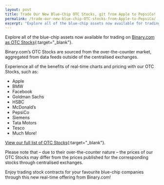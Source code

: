 ```yaml
---
layout: post
title: Trade Our New Blue-Chip OTC Stocks, git from Apple to PepsiCo!
permalink: /trade-our-new-blue-chip-OTC-stocks-from-Apple-to-PepsiCo/
excerpt: "Explore all of the blue-chip assets now available for trading on Binary.com as OTC Stocks...."
---
```


Explore all of the blue-chip assets now available for trading on [Binary.com as OTC Stocks](https://www.binary.com/en/resources/asset_indexws.html?utm_source=blog&utm_medium=social&utm_content=en&utm_campaign=whatsnew#market-stocks){:target="_blank"}.

Binary.com’s OTC Stocks are sourced from the over-the-counter market, aggregated from data feeds outside of the centralised exchanges.
	
Experience all of the benefits of real-time charts and pricing with our OTC Stocks, such as:

- Apple
- BMW
- Facebook
- Goldman Sachs
- HSBC
- McDonald’s
- PepsiCo
- Siemens
- Tata Motors
- Tesco
- Much More!

[View our full list of OTC Stocks](https://www.binary.com/en/resources/asset_indexws.html?utm_source=blog&utm_medium=social&utm_content=en&utm_campaign=whatsnew#market-stocks){:target="_blank"}.

Please note that – due to their over-the-counter nature – the prices of our OTC Stocks may differ from the prices published for the corresponding stocks through centralised exchanges.

Enjoy trading stock contracts for your favourite blue-chip companies through this new real-time offering from Binary.com!
 


